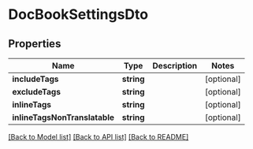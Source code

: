 # DocBookSettingsDto

## Properties
Name | Type | Description | Notes
------------ | ------------- | ------------- | -------------
**includeTags** | **string** |  | [optional] 
**excludeTags** | **string** |  | [optional] 
**inlineTags** | **string** |  | [optional] 
**inlineTagsNonTranslatable** | **string** |  | [optional] 

[[Back to Model list]](../README.md#documentation-for-models) [[Back to API list]](../README.md#documentation-for-api-endpoints) [[Back to README]](../README.md)


